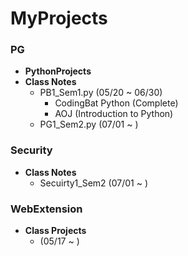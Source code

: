 # MyProjects

### **PG**
- **PythonProjects** 
- **Class Notes**
    - PB1_Sem1.py (05/20 ~ 06/30)
      - CodingBat Python (Complete)
      - AOJ (Introduction to Python)
    - PG1_Sem2.py (07/01 ~ )
    
### **Security**
- **Class Notes**
    - Secuirty1_Sem2 (07/01 ~ )

### **WebExtension**
- **Class Projects**
    - (05/17 ~ )